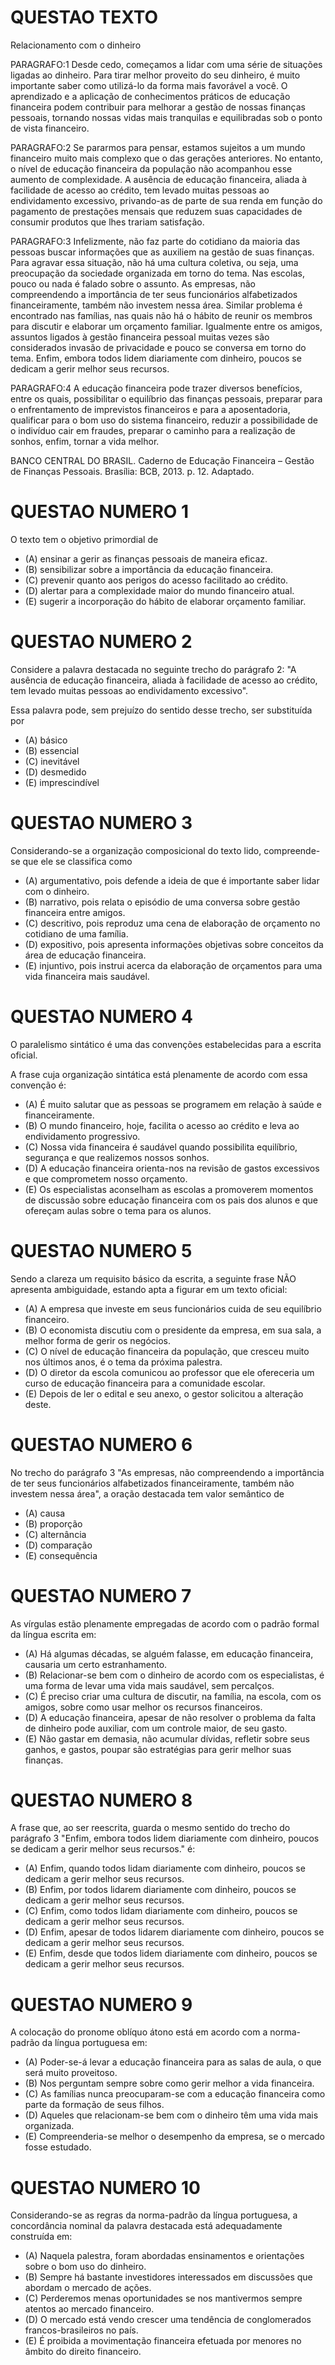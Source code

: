 # QUESTAO TEXTO
Relacionamento com o dinheiro

PARAGRAFO:1 Desde cedo, começamos a lidar com uma série de situações ligadas ao dinheiro. Para tirar melhor proveito do seu dinheiro, é muito importante saber como utilizá-lo da forma mais favorável a você. O aprendizado e a aplicação de conhecimentos práticos de educação financeira podem contribuir para melhorar a gestão de nossas finanças pessoais, tornando nossas vidas mais tranquilas e equilibradas sob o ponto de vista financeiro.

PARAGRAFO:2 Se pararmos para pensar, estamos sujeitos a um mundo financeiro muito mais complexo que o das gerações anteriores. No entanto, o nível de educação financeira da população não acompanhou esse aumento de complexidade. A ausência de educação financeira, aliada à facilidade de acesso ao crédito, tem levado muitas pessoas ao endividamento excessivo, privando-as de parte de sua renda em função do pagamento de prestações mensais que reduzem suas capacidades de consumir produtos que lhes trariam satisfação.

PARAGRAFO:3 Infelizmente, não faz parte do cotidiano da maioria das pessoas buscar informações que as auxiliem na gestão de suas finanças. Para agravar essa situação, não há uma cultura coletiva, ou seja, uma preocupação da sociedade organizada em torno do tema. Nas escolas, pouco ou nada é falado sobre o assunto. As empresas, não compreendendo a importância de ter seus funcionários alfabetizados financeiramente, também não investem nessa área. Similar problema é encontrado nas famílias, nas quais não há o hábito de reunir os membros para discutir e elaborar um orçamento familiar. Igualmente entre os amigos, assuntos ligados à gestão financeira pessoal muitas vezes são considerados invasão de privacidade e pouco se conversa em torno do tema. Enfim, embora todos lidem diariamente com dinheiro, poucos se dedicam a gerir melhor seus recursos.

PARAGRAFO:4 A educação financeira pode trazer diversos benefícios, entre os quais, possibilitar o equilíbrio das finanças pessoais, preparar para o enfrentamento de imprevistos financeiros e para a aposentadoria, qualificar para o bom uso do sistema financeiro, reduzir a possibilidade de o indivíduo cair em fraudes, preparar o caminho para a realização de sonhos, enfim, tornar a vida melhor.

BANCO CENTRAL DO BRASIL. Caderno de Educação Financeira – Gestão de Finanças Pessoais. Brasília: BCB, 2013. p. 12. Adaptado.

# QUESTAO NUMERO 1
O texto tem o objetivo primordial de

- (A) ensinar a gerir as finanças pessoais de maneira eficaz.
- (B) sensibilizar sobre a importância da educação financeira.
- (C) prevenir quanto aos perigos do acesso facilitado ao crédito.
- (D) alertar para a complexidade maior do mundo financeiro atual.
- (E) sugerir a incorporação do hábito de elaborar orçamento familiar.

# QUESTAO NUMERO 2
Considere a palavra destacada no seguinte trecho do parágrafo 2: "A ausência de educação financeira, aliada à facilidade de acesso ao crédito, tem levado muitas pessoas ao endividamento excessivo".

Essa palavra pode, sem prejuízo do sentido desse trecho, ser substituída por

- (A) básico
- (B) essencial
- (C) inevitável
- (D) desmedido
- (E) imprescindível

# QUESTAO NUMERO 3
Considerando-se a organização composicional do texto lido, compreende-se que ele se classifica como

- (A) argumentativo, pois defende a ideia de que é importante saber lidar com o dinheiro.
- (B) narrativo, pois relata o episódio de uma conversa sobre gestão financeira entre amigos.
- (C) descritivo, pois reproduz uma cena de elaboração de orçamento no cotidiano de uma família.
- (D) expositivo, pois apresenta informações objetivas sobre conceitos da área de educação financeira.
- (E) injuntivo, pois instrui acerca da elaboração de orçamentos para uma vida financeira mais saudável.

# QUESTAO NUMERO 4
O paralelismo sintático é uma das convenções estabelecidas para a escrita oficial.

A frase cuja organização sintática está plenamente de acordo com essa convenção é:

- (A) É muito salutar que as pessoas se programem em relação à saúde e financeiramente.
- (B) O mundo financeiro, hoje, facilita o acesso ao crédito e leva ao endividamento progressivo.
- (C) Nossa vida financeira é saudável quando possibilita equilíbrio, segurança e que realizemos nossos sonhos.
- (D) A educação financeira orienta-nos na revisão de gastos excessivos e que comprometem nosso orçamento.
- (E) Os especialistas aconselham as escolas a promoverem momentos de discussão sobre educação financeira com os pais dos alunos e que ofereçam aulas sobre o tema para os alunos.

# QUESTAO NUMERO 5
Sendo a clareza um requisito básico da escrita, a seguinte frase NÃO apresenta ambiguidade, estando apta a figurar em um texto oficial:

- (A) A empresa que investe em seus funcionários cuida de seu equilíbrio financeiro.
- (B) O economista discutiu com o presidente da empresa, em sua sala, a melhor forma de gerir os negócios.
- (C) O nível de educação financeira da população, que cresceu muito nos últimos anos, é o tema da próxima palestra.
- (D) O diretor da escola comunicou ao professor que ele ofereceria um curso de educação financeira para a comunidade escolar.
- (E) Depois de ler o edital e seu anexo, o gestor solicitou a alteração deste.

# QUESTAO NUMERO 6
No trecho do parágrafo 3 "As empresas, não compreendendo a importância de ter seus funcionários alfabetizados financeiramente, também não investem nessa área", a oração destacada tem valor semântico de

- (A) causa
- (B) proporção
- (C) alternância
- (D) comparação
- (E) consequência

# QUESTAO NUMERO 7
As vírgulas estão plenamente empregadas de acordo com o padrão formal da língua escrita em:

- (A) Há algumas décadas, se alguém falasse, em educação financeira, causaria um certo estranhamento.
- (B) Relacionar-se bem com o dinheiro de acordo com os especialistas, é uma forma de levar uma vida mais saudável, sem percalços.
- (C) É preciso criar uma cultura de discutir, na família, na escola, com os amigos, sobre como usar melhor os recursos financeiros.
- (D) A educação financeira, apesar de não resolver o problema da falta de dinheiro pode auxiliar, com um controle maior, de seu gasto.
- (E) Não gastar em demasia, não acumular dívidas, refletir sobre seus ganhos, e gastos, poupar são estratégias para gerir melhor suas finanças.

# QUESTAO NUMERO 8
A frase que, ao ser reescrita, guarda o mesmo sentido do trecho do parágrafo 3 "Enfim, embora todos lidem diariamente com dinheiro, poucos se dedicam a gerir melhor seus recursos." é:

- (A) Enfim, quando todos lidam diariamente com dinheiro, poucos se dedicam a gerir melhor seus recursos.
- (B) Enfim, por todos lidarem diariamente com dinheiro, poucos se dedicam a gerir melhor seus recursos.
- (C) Enfim, como todos lidam diariamente com dinheiro, poucos se dedicam a gerir melhor seus recursos.
- (D) Enfim, apesar de todos lidarem diariamente com dinheiro, poucos se dedicam a gerir melhor seus recursos.
- (E) Enfim, desde que todos lidem diariamente com dinheiro, poucos se dedicam a gerir melhor seus recursos.

# QUESTAO NUMERO 9
A colocação do pronome oblíquo átono está em acordo com a norma-padrão da língua portuguesa em:

- (A) Poder-se-á levar a educação financeira para as salas de aula, o que será muito proveitoso.
- (B) Nos perguntam sempre sobre como gerir melhor a vida financeira.
- (C) As famílias nunca preocuparam-se com a educação financeira como parte da formação de seus filhos.
- (D) Aqueles que relacionam-se bem com o dinheiro têm uma vida mais organizada.
- (E) Compreenderia-se melhor o desempenho da empresa, se o mercado fosse estudado.

# QUESTAO NUMERO 10
Considerando-se as regras da norma-padrão da língua portuguesa, a concordância nominal da palavra destacada está adequadamente construída em:

- (A) Naquela palestra, foram abordadas ensinamentos e orientações sobre o bom uso do dinheiro.
- (B) Sempre há bastante investidores interessados em discussões que abordam o mercado de ações.
- (C) Perderemos menas oportunidades se nos mantivermos sempre atentos ao mercado financeiro.
- (D) O mercado está vendo crescer uma tendência de conglomerados francos-brasileiros no país.
- (E) É proibida a movimentação financeira efetuada por menores no âmbito do direito financeiro.

